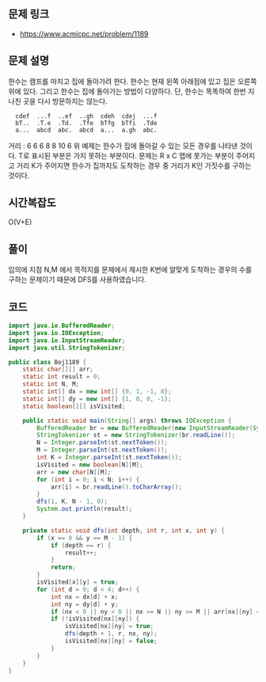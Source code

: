 ## 문제 링크
* https://www.acmicpc.net/problem/1189

## 문제 설명

한수는 캠프를 마치고 집에 돌아가려 한다. 한수는 현재 왼쪽 아래점에 있고 집은 오른쪽 위에 있다. 그리고 한수는 집에 돌아가는 방법이 다양하다. 단, 한수는 똑똑하여 한번 지나친 곳을 다시 방문하지는 않는다.

      cdef  ...f  ..ef  ..gh  cdeh  cdej  ...f 
      bT..  .T.e  .Td.  .Tfe  bTfg  bTfi  .Tde 
      a...  abcd  abc.  abcd  a...  a.gh  abc. 
거리 :  6     6     6     8     8    10    6
위 예제는 한수가 집에 돌아갈 수 있는 모든 경우를 나타낸 것이다. T로 표시된 부분은 가지 못하는 부분이다. 문제는 R x C 맵에 못가는 부분이 주어지고 거리 K가 주어지면 한수가 집까지도 도착하는 경우 중 거리가 K인 가짓수를 구하는 것이다.

## 시간복잡도

O(V+E)

## 풀이

임의에 지점 N,M 에서 목적지를 문제에서 제시한 K번에 알맞게 도착하는 경우의 수를 구하는 문제이기 때문에 DFS를 사용하였습니다. 

## 코드
```java
import java.io.BufferedReader;
import java.io.IOException;
import java.io.InputStreamReader;
import java.util.StringTokenizer;

public class Boj1189 {
	static char[][] arr;
	static int result = 0;
	static int N, M;
	static int[] dx = new int[] {0, 1, -1, 0};
	static int[] dy = new int[] {1, 0, 0, -1};
	static boolean[][] isVisited;

	public static void main(String[] args) throws IOException {
		BufferedReader br = new BufferedReader(new InputStreamReader(System.in));
		StringTokenizer st = new StringTokenizer(br.readLine());
		N = Integer.parseInt(st.nextToken());
		M = Integer.parseInt(st.nextToken());
		int K = Integer.parseInt(st.nextToken());
		isVisited = new boolean[N][M];
		arr = new char[N][M];
		for (int i = 0; i < N; i++) {
			arr[i] = br.readLine().toCharArray();
		}
		dfs(1, K, N - 1, 0);
		System.out.println(result);
	}

	private static void dfs(int depth, int r, int x, int y) {
		if (x == 0 && y == M - 1) {
			if (depth == r) {
				result++;
			}
			return;
		}
		isVisited[x][y] = true;
		for (int d = 0; d < 4; d++) {
			int nx = dx[d] + x;
			int ny = dy[d] + y;
			if (nx < 0 || ny < 0 || nx >= N || ny >= M || arr[nx][ny] == 'T') continue;
			if (!isVisited[nx][ny]) {
				isVisited[nx][ny] = true;
				dfs(depth + 1, r, nx, ny);
				isVisited[nx][ny] = false;
			}
		}
	}
}

```
